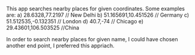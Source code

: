 This app searches nearby places for given coordinates. Some examples are:
a)    28.6328,77.2197 // New Delhi
b)    51.165691,10.451526 // Germany
c)    51.512535,-0.132351 // London
d)    40.7,-74 // Chicago
e)    29.43601,106.503525 //China

In order to search nearby places for given name, I could have chosen another end point, I preferred this appriach.
